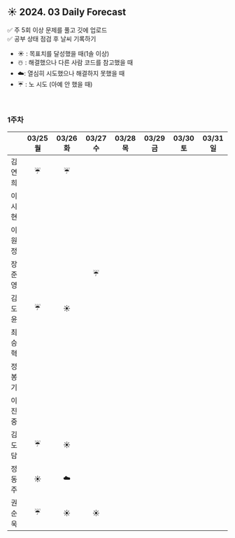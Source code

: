 ## ☀️ 2024. 03 Daily Forecast

✅ 주 5회 이상 문제를 풀고 깃에 업로드    
✅ 공부 상태 점검 후 날씨 기록하기 
- ☀️ : 목표치를 달성했을 때(1솔 이상)
- ☃️ : 해결했으나 다른 사람 코드를 참고했을 때
- ☁️: 열심히 시도했으나 해결하지 못했을 때
- ☔ : 노 시도 (아예 안 했을 때)

<br>

### 1주차

  
|      | 03/25 월 | 03/26 화 | 03/27 수 | 03/28 목 | 03/29 금 | 03/30 토 | 03/31 일 |
|------|:-----:|:-----:|:-----:|:-----:|:-----:|:-----:|:-----:|
| 김연희 |☔|☔| | | | | |
| 이시현 | | | | | | | |
| 이원정 | | | | | | | |
| 장준영 | | |☔ | | | | |
| 김도윤 |☔ |☀️ | | | | | |
| 최승혁 | | | | | | | |
| 정봉기 | | | | | | | |
| 이진중 | | | | | | | |
| 김도담 |☔ |☀️ | | | | | |
| 정동주 |☀️ |☁️ | | | | | |
| 권순욱 |☔ |☀️ |☀️ | | | | |

<br>
